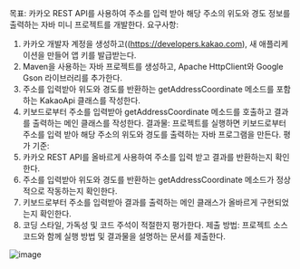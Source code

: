 목표: 카카오 REST API를 사용하여 주소를 입력 받아 해당 주소의 위도와 경도 정보를 출력하는 자바 미니 프로젝트를 개발한다.
요구사항:
1. 카카오 개발자 계정을 생성하고((https://developers.kakao.com), 새 애플리케이션을 만들어 앱 키를 발급받는다.
2. Maven을 사용하는 자바 프로젝트를 생성하고, Apache HttpClient와 Google Gson 라이브러리를 추가한다.
3. 주소를 입력받아 위도와 경도를 반환하는 getAddressCoordinate 메소드를 포함하는 KakaoApi 클래스를 작성한다.
4. 키보드로부터 주소를 입력받아 getAddressCoordinate 메소드를 호출하고 결과를 출력하는 메인 클래스를 작성한다.
결과물:
프로젝트를 실행하면 키보드로부터 주소를 입력 받아 해당 주소의 위도와 경도를 출력하는 자바 프로그램을 만든다.
평가 기준:
1. 카카오 REST API를 올바르게 사용하여 주소를 입력 받고 결과를 반환하는지 확인한다.
2. 주소를 입력받아 위도와 경도를 반환하는 getAddressCoordinate 메소드가 정상적으로 작동하는지 확인한다.
3. 키보드로부터 주소를 입력받아 결과를 출력하는 메인 클래스가 올바르게 구현되었는지 확인한다.
4. 코딩 스타일, 가독성 및 코드 주석이 적절한지 평가한다.
제출 방법:
프로젝트 소스 코드와 함께 실행 방법 및 결과물을 설명하는 문서를 제출한다.

![image](https://github.com/kangyoon115/JavaProject03/assets/72716931/abddb4cd-1391-495f-805d-e31956c90444)
